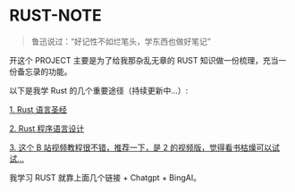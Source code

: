 # RUST-NOTE

> 鲁迅说过：“好记性不如烂笔头，学东西也做好笔记”

开这个 PROJECT 主要是为了给我那杂乱无章的 RUST 知识做一份梳理，充当一份备忘录的功能。

以下是我学 Rust 的几个重要途径（持续更新中...）:

[1. Rust 语言圣经](https://course.rs/about-book.html)

[2. Rust 程序语言设计](https://kaisery.github.io/trpl-zh-cn/)

[3. 这个 B 站视频教程很不错，推荐一下，是 2 的视频版，觉得看书枯燥可以试试...](https://www.bilibili.com/video/BV1hp4y1k7SV/?spm_id_from=333.788.recommend_more_video.0&vd_source=4e58e9f5189db560a6838eca8f86969d)

我学习 RUST 就靠上面几个链接 + Chatgpt + BingAI。

